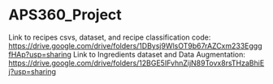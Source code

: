 # APS360_Project
Link to recipes csvs, dataset, and recipe classification code: https://drive.google.com/drive/folders/1DBysj9WlsOT9b67rAZCxm233EgggfHAp?usp=sharing 
Link to Ingredients dataset and Data Augmentation: https://drive.google.com/drive/folders/12BGE5IFvhnZijN89Tovx8rsTHzaBhiEj?usp=sharing
